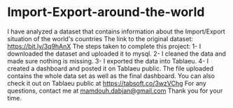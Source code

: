 # Import-Export-around-the-world
I have analyzed a dataset that contains information about the Import/Export situation of the world's countries
The link to the original dataset:
https://bit.ly/3q9hAnX
The steps taken to complete this project:
1- I downloaded the dataset and uploaded it to mysql.
2- I cleaned the data and made sure nothing is missing.
3- I exported the data into Tablaeu.
4- I created a dashboard and posted it on Tablaeu public.
The file uploaded contains the whole data set as well as the final dashboard.
You can also check it out on Tablaeu public at https://tabsoft.co/3wzVChg
For any questions, contact me at mamdouh.dabjan@gmail.com
Thank you for your time.


